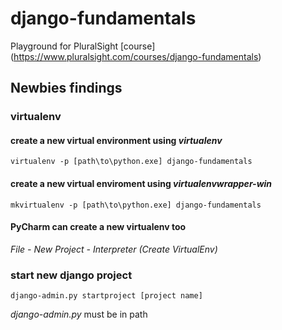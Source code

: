 # django-fundamentals

Playground for PluralSight [course] (https://www.pluralsight.com/courses/django-fundamentals)

## Newbies findings

### virtualenv

#### create a new virtual environment using *virtualenv* 
`virtualenv -p [path\to\python.exe] django-fundamentals`

#### create a new virtual enviroment using *virtualenvwrapper-win* 
`mkvirtualenv -p [path\to\python.exe] django-fundamentals`

#### PyCharm can create a new virtualenv too
*File - New Project - Interpreter (Create VirtualEnv)*

### start new django project
`django-admin.py startproject [project name]`

*django-admin.py* must be in path
